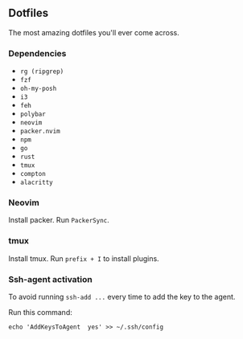 ## Dotfiles

The most amazing dotfiles you'll ever come across.

### Dependencies

- `rg (ripgrep)`
- `fzf`
- `oh-my-posh`
- `i3`
- `feh`
- `polybar`
- `neovim`
- `packer.nvim`
- `npm`
- `go`
- `rust`
- `tmux`
- `compton`
- `alacritty`

### Neovim

Install packer. Run `PackerSync`.

### tmux

Install tmux. Run `prefix + I` to install plugins.


### Ssh-agent activation

To avoid running `ssh-add ...` every time to add the key to the agent.

Run this command:

`echo 'AddKeysToAgent  yes' >> ~/.ssh/config`
